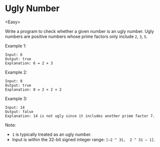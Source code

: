 # Ugly Number

\<Easy>

Write a program to check whether a given number is an ugly number. Ugly numbers
are positive numbers whose prime factors only include `2`, `3`, `5`.

Example 1:

```
Input: 6
Output: true
Explanation: 6 = 2 × 3
```

Example 2:

```
Input: 8
Output: true
Explanation: 8 = 2 × 2 × 2
```

Example 3:

```
Input: 14
Output: false 
Explanation: 14 is not ugly since it includes another prime factor 7.
```

Note:
- `1` is typically treated as an ugly number.
- Input is within the 32-bit signed integer range: `[−2 ^ 31,  2 ^ 31 − 1]`.
